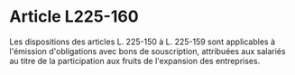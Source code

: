 # Article L225-160

Les dispositions des articles L. 225-150 à L. 225-159 sont applicables à l'émission d'obligations avec bons de souscription, attribuées aux salariés au titre de la participation aux fruits de l'expansion des entreprises.